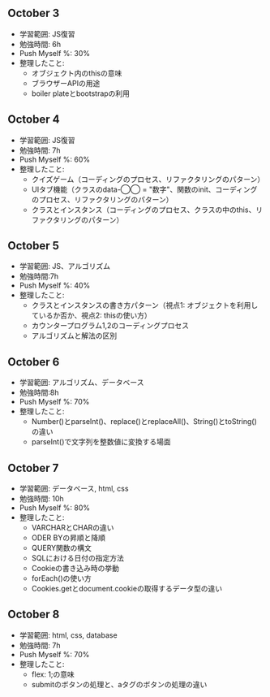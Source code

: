 ## October 3
- 学習範囲: JS復習
- 勉強時間: 6h
- Push Myself %: 30%
- 整理したこと:
    - オブジェクト内のthisの意味
    - ブラウザーAPIの用途
    - boiler plateとbootstrapの利用

## October 4
- 学習範囲: JS復習
- 勉強時間: 7h
- Push Myself %: 60%
- 整理したこと:
    - クイズゲーム（コーディングのプロセス、リファクタリングのパターン）
    - UIタブ機能（クラスのdata-◯◯ = "数字"、関数のinit、コーディングのプロセス、リファクタリングのパターン）
    - クラスとインスタンス（コーディングのプロセス、クラスの中のthis、リファクタリングのパターン）

## October 5
- 学習範囲: JS、アルゴリズム
- 勉強時間:7h
- Push Myself %: 40%
- 整理したこと:
    - クラスとインスタンスの書き方パターン（視点1: オブジェクトを利用しているか否か、視点2: thisの使い方）
    - カウンタープログラム1,2のコーディングプロセス
    - アルゴリズムと解法の区別

## October 6
- 学習範囲: アルゴリズム、データベース
- 勉強時間:8h
- Push Myself %: 70%
- 整理したこと:
    - Number()とparseInt()、replace()とreplaceAll()、String()とtoString()の違い
    - parseInt()で文字列を整数値に変換する場面

## October 7
- 学習範囲: データベース, html, css
- 勉強時間: 10h
- Push Myself %: 80%
- 整理したこと:
    - VARCHARとCHARの違い
    - ODER BYの昇順と降順
    - QUERY関数の構文
    - SQLにおける日付の指定方法
    - Cookieの書き込み時の挙動
    - forEach()の使い方
    - Cookies.getとdocument.cookieの取得するデータ型の違い

## October 8
- 学習範囲: html, css, database
- 勉強時間: 7h
- Push Myself %: 70%
- 整理したこと:
    - flex: 1;の意味
    - submitのボタンの処理と、aタグのボタンの処理の違い
